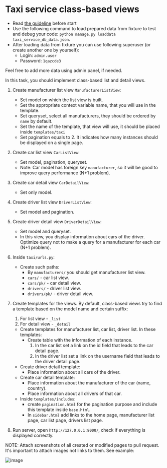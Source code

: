 # Taxi service class-based views

- Read [the guideline](https://github.com/mate-academy/py-task-guideline/blob/main/README.md) before start
- Use the following command to load prepared data from fixture to test and debug your code:
  `python manage.py loaddata taxi_service_db_data.json`.
- After loading data from fixture you can use following superuser (or create another one by yourself):
  - Login: `admin.user`
  - Password: `1qazcde3`

Feel free to add more data using admin panel, if needed.

In this task, you should implement class-based list and detail views.

1. Create manufacturer list view `ManufacturerListView`:
    - Set model on which the list view is built.
    - Set the appropriate context variable name, that you will use in the template.
    - Set queryset, select all manufacturers, they should be ordered by `name` by default.
    - Set the name of the template, that view will use, it should be placed inside `templates/taxi`
    - Set pagination equals to 2. It indicates how many instances should be displayed on a single page.

2. Create car list view `CarListView`:
    - Set model, pagination, queryset.
    - Note: Car model has foreign key `manufacturer`, so it will be good to improve query performance (N+1 problem).

3. Create car detail view `CarDetailView`:
    - Set only model.
    
4. Create driver list view `DriverListView`:
    - Set model and pagination.

5. Create driver detail view `DriverDetailView`:
    - Set model and queryset.
    - In this view, you display information about cars of the driver. 
      Optimize query not to make a query for a manufacturer for each car (N+1 problem).

6. Inside `taxi/urls.py`:
   - Create such paths:
     - By `manufacturers/` you should get manufacturer list view.
     -  `cars/` - car list view.
     -  `cars/pk/` - car detail view.
     -  `drivers/` - driver list view.      
     -  `drivers/pk/` - driver detail view.

7. Create templates for the views. 
   By default, class-based views try to find a template based on the model name and certain suffix: 
   1. For list view - `_list`
   2. For detail view - `_detail`
   - Create templates for manufacturer list, car list, driver list. In these templates:
       - Create table with the information of each instance.
         1. In the car list set a link on the id field that leads to the car detail page.
         2. In the driver list set a link on the username field that leads to the driver detail page.
   - Create driver detail template:
       - Place information about all cars of the driver.
   - Create car detail template:
       - Place information about the manufacturer of the car (name, country).
       - Place information about all drivers of that car.
   - Inside `templates/includes`:
       - create `pagination.html` for the pagination purpose and include this template inside `base.html`.
       - In `sidebar.html` add links to the home page, manufacturer list page, car list page, drivers list page.
    
8. Run server, open `http://127.0.0.1:8000/`, check if everything is displayed correctly.

NOTE: Attach screenshots of all created or modified pages to pull request. 
It's important to attach images not links to them. See example:

![image](https://mate-academy-images.s3.eu-central-1.amazonaws.com/python_pr_with_images.png)
